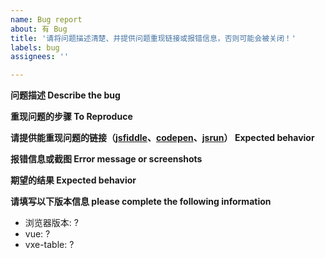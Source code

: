```yaml
---
name: Bug report
about: 有 Bug
title: '请将问题描述清楚、并提供问题重现链接或报错信息，否则可能会被关闭！'
labels: bug
assignees: ''

---
```


**问题描述 Describe the bug**


**重现问题的步骤 To Reproduce**


**请提供能重现问题的链接（[jsfiddle](https://jsfiddle.net/y7n0bw4e/)、[codepen](https://codepen.io/anon/pen/gJEmRW)、[jsrun](https://jsrun.net/vIyKp/edit)） Expected behavior**


**报错信息或截图 Error message or screenshots**


**期望的结果 Expected behavior**


**请填写以下版本信息 please complete the following information**
 - 浏览器版本: ?
 - vue: ?
 - vxe-table: ?
